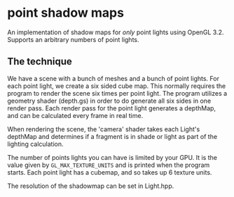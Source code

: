 # point shadow maps

An implementation of shadow maps for *only* point lights using OpenGL 3.2. Supports an arbitrary numbers of point lights.

## The technique

We have a scene with a bunch of meshes and a bunch of point lights. For each point light, we create a six sided cube map. This normally requires the program to render the scene six times per point light. The program utilizes a geometry shader (depth.gs) in order to do generate all six sides in one render pass. Each render pass for the point light generates a depthMap, and can be calculated every frame in real time.

When rendering the scene, the 'camera' shader takes each Light's depthMap and determines if a fragment is in shade or light as part of the lighting calculation.

The number of points lights you can have is limited by your GPU. It is the value given by `GL_MAX_TEXTURE_UNITS` and is printed when the program starts. Each point light has a cubemap, and so takes up 6 texture units.

The resolution of the shadowmap can be set in Light.hpp.
